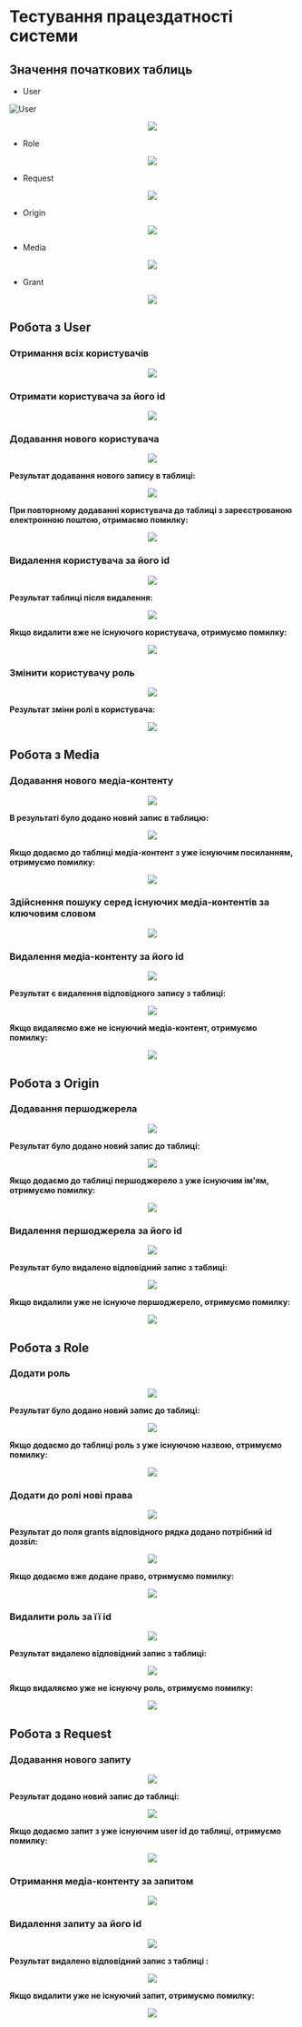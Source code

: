 # Тестування працездатності системи

## Значення початкових таблиць

- User

![User](src="./resources/table_user.png") 
<p align="center">
    <img src="./resources/table_user.png">
</p>

- Role

<p align="center">
    <img src="./resources/table_role.png">
</p>

- Request

<p align="center">
    <img src="./resources/table_request.png">
</p>

- Origin

<p align="center">
    <img src="./resources/table_origin.png">
</p>

- Media

<p align="center">
    <img src="./resources/table_media.png">
</p>

- Grant

<p align="center">
    <img src="./resources/table_grant.png">
</p>

## Робота з User

### Отримання всіх користувачів

<p align="center">
    <img src="./resources/user/get-all-users.png">
</p>

### Отримати користувача за його id

<p align="center">
    <img src="./resources/user/get-user-by-id.png">
</p>

### Додавання нового користувача

<p align="center">
    <img src="./resources/user/add-user.png">
</p>

**Результат додавання нового запису в таблиці:**

<p align="center">
    <img src="./resources/user/add-user-table.png">
</p>

**При повторному додаванні користувача до таблиці з зареєстрованою електронною поштою, отримаємо помилку:**

<p align="center">
    <img src="./resources/user/add-user-error.png">
</p>

### Видалення користувача за його id

<p align="center">
    <img src="./resources/user/delete-user.png">
</p>

**Результат таблиці після видалення:**

<p align="center">
    <img src="./resources/user/delete-user-table.png">
</p>

**Якщо видалити вже не існуючого користувача, отримуємо помилку:**

<p align="center">
    <img src="./resources/user/delete-user-error.png">
</p>

### Змінити користувачу роль

<p align="center">
    <img src="./resources/user/change-user-role.png">
</p>

**Результат зміни ролі в користувача:**

<p align="center">
    <img src="./resources/user/change-user-role-table.png">
</p>

## Робота з Media

### Додавання нового медіа-контенту

<p align="center">
    <img src="./resources/media/add-media.png">
</p>

**В результаті було додано новий запис в таблицю:**

<p align="center">
    <img src="./resources/media/add-media-table.png">
</p>

**Якщо додаємо до таблиці медіа-контент з уже існуючим посиланням, отримуємо помилку:**

<p align="center">
    <img src="./resources/media/add-media-error.png">
</p>

### Здійснення пошуку серед існуючих медіа-контентів за ключовим словом

<p align="center">
    <img src="./resources/media/search-media.png">
</p>

### Видалення медіа-контенту за його id

<p align="center">
    <img src="./resources/media/delete-media.png">
</p>

**Результат є видалення відповідного запису з таблиці:**

<p align="center">
    <img src="./resources/media/delete-media-table.png">
</p>

**Якщо видаляємо вже не існуючий медіа-контент, отримуємо помилку:**

<p align="center">
    <img src="./resources/media/delete-media-error.png">
</p>

## Робота з Origin

### Додавання першоджерела

<p align="center">
    <img src="./resources/origin/add-origin.png">
</p>


**Результат було додано новий запис до таблиці:**


<p align="center">
    <img src="./resources/origin/add-origin-table.png">
</p>

**Якщо додаємо до таблиці першоджерело з уже існуючим ім'ям, отримуємо помилку:**

<p align="center">
    <img src="./resources/origin/add-origin-error.png">
</p>

### Видалення першоджерела за його id

<p align="center">
    <img src="./resources/origin/delete-origin.png">
</p>

**Результат було видалено відповідний запис з таблиці:**

<p align="center">
    <img src="./resources/origin/delete-origin-table.png">
</p>

**Якщо видалили уже не існуюче першоджерело, отримуємо помилку:**

<p align="center">
    <img src="./resources/origin/delete-origin-error.png">
</p>

## Робота з Role

### Додати роль

<p align="center">
    <img src="./resources/role/add-role.png">
</p>

**Результат було додано новий запис до таблиці:**

<p align="center">
    <img src="./resources/role/add-role-result.png">
</p>

**Якщо додаємо до таблиці роль з уже існуючою назвою, отримуємо помилку:**

<p align="center">
    <img src="./resources/role/add-role-error.png">
</p>

### Додати до ролі нові права

<p align="center">
    <img src="./resources/role/add-grant-tto-role.png">
</p>

**Результат до поля grants відповідного рядка додано потрібний id дозвіл:**

<p align="center">
    <img src="./resources/role/add-grant-tto-role-table.png">
</p>

**Якщо додаємо вже додане право, отримуємо помилку:**

<p align="center">
    <img src="./resources/role/add-grant-to-role-error.png">
</p>

### Видалити роль за її id

<p align="center">
    <img src="./resources/role/delete-role.png">
</p>

**Результат видалено відповідний запис  з таблиці:**

<p align="center">
    <img src="./resources/role/delete-role-table.png">
</p>

**Якщо видаляємо уже не існуючу роль, отримуємо помилку:**

<p align="center">
    <img src="./resources/role/delete-role-error.png">
</p>

## Робота з Request

### Додавання нового запиту

<p align="center">
    <img src="./resources/request/add-request.png">
</p>

**Результат додано новий запис до таблиці:**

<p align="center">
    <img src="./resources/request/add-request-table.png">
</p>

**Якщо додаємо запит з уже існуючим user id  до таблиці, отримуємо помилку:**

<p align="center">
    <img src="./resources/request/add-request-error.png">
</p>

### Отримання медіа-контенту за запитом

<p align="center">
    <img src="./resources/request/get-media-by-request.png">
</p>

### Видалення запиту за його id

<p align="center">
    <img src="./resources/request/delete-request.png">
</p>

**Результат видалено відповідний запис з таблиці :**

<p align="center">
    <img src="./resources/request/delete-request-table.png">
</p>

**Якщо видалити уже не існуючий запит, отримуємо помилку:**

<p align="center">
    <img src="./resources/request/delete-request-error.png">
</p>
